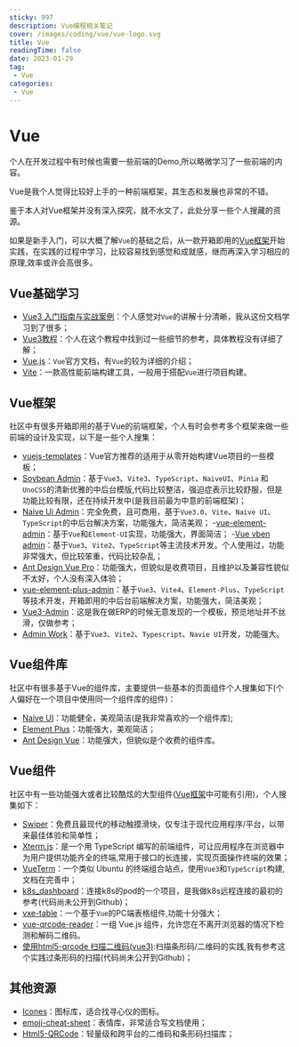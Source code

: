```yaml
---
sticky: 997
description: Vue编程相关笔记
cover: /images/coding/vue/vue-logo.svg
title: Vue
readingTime: false
date: 2023-01-29
tag:
 - Vue
categories:
 - Vue
---
```


# Vue

个人在开发过程中有时候也需要一些前端的Demo,所以略微学习了一些前端的内容。

Vue是我个人觉得比较好上手的一种前端框架，其生态和发展也非常的不错。

鉴于本人对Vue框架并没有深入探究，就不水文了，此处分享一些个人搜藏的资源。

如果是新手入门，可以大概了解`Vue`的基础之后，从一款开箱即用的[Vue框架](#vue框架)开始实践，在实践的过程中学习，比较容易找到感觉和成就感，继而再深入学习相应的原理,效率或许会高很多。

## Vue基础学习

- [Vue3 入门指南与实战案例](https://vue3.chengpeiquan.com/)：个人感觉对`Vue`的讲解十分清晰，我从这份文档学习到了很多；
- [Vue3教程](https://www.liujiangblog.com/course/Vue3/)：个人在这个教程中找到过一些细节的参考，具体教程没有详细了解；
- [Vue.js](https://cn.vuejs.org/guide/introduction.html)：`Vue`官方文档，有`Vue`的较为详细的介绍；
- [Vite](https://cn.vitejs.dev/)：一款高性能前端构建工具，一般用于搭配`Vue`进行项目构建。

## Vue框架

社区中有很多开箱即用的基于Vue的前端框架，个人有时会参考多个框架来做一些前端的设计及实现，以下是一些个人搜集：
- [vuejs-templates](https://github.com/vuejs-templates)：Vue官方推荐的适用于从零开始构建Vue项目的一些模板；
- [Soybean Admin](https://github.com/honghuangdc/soybean-admin)：基于`Vue3`、`Vite3`、`TypeScript`、`NaiveUI`、`Pinia` 和 `UnoCSS`的清新优雅的中后台模版,代码比较整洁，强迫症表示比较舒服，但是功能比较有限，还在持续开发中(是我目前最为中意的前端框架)；
- [Naive Ui Admin](https://github.com/jekip/naive-ui-admin)：完全免费，且可商用，基于`Vue3.0`、`Vite`、`Naive UI`、`TypeScript`的中后台解决方案，功能强大，简洁美观；
-[vue-element-admin](https://github.com/PanJiaChen/vue-element-admin/)：基于`Vue`和`Element-UI`实现，功能强大，界面简洁；
-[Vue vben admin](https://github.com/vbenjs/vue-vben-admin)：基于`Vue3`、`Vite2`、`TypeScript`等主流技术开发。个人使用过，功能非常强大，但比较笨重，代码比较杂乱；
- [Ant Design Vue Pro](https://github.com/vueComponent/ant-design-vue-pro)：功能强大，但貌似是收费项目，且维护以及兼容性貌似不太好，个人没有深入体验；
- [vue-element-plus-admin](https://github.com/kailong321200875/vue-element-plus-admin)：基于`Vue3`、`Vite4`、`Element-Plus`、`TypeScript`等技术开发，开箱即用的中后台前端解决方案，功能强大，简洁美观；
- [Vue3-Admin](https://github.com/newbee-ltd/vue3-admin)：这是我在做ERP的时候无意发现的一个模板，预览地址并不丝滑，仅做参考；
- [Admin Work](https://github.com/qingqingxuan/admin-work)：基于`Vue3`、`Vite2`、`Typescript`、`Navie UI`开发，功能强大。


## Vue组件库

社区中有很多基于Vue的组件库，主要提供一些基本的页面组件个人搜集如下(个人偏好在一个项目中使用同一个组件库的组件)：
- [Naive UI](https://www.naiveui.com/zh-CN/os-theme)：功能健全，美观简洁(是我非常喜欢的一个组件库);
- [Element Plus](https://element-plus.org/zh-CN/)：功能强大，美观简洁；
- [Ant Design Vue](https://antdv.com/components/overview)：功能强大，但貌似是个收费的组件库。

## Vue组件

社区中有一些功能强大或者比较酷炫的大型组件([Vue框架](#vue框架)中可能有引用)，个人搜集如下：
- [Swiper](https://github.com/nolimits4web/swiper)：免费且最现代的移动触摸滑块，仅专注于现代应用程序/平台，以带来最佳体验和简单性；
- [Xterm.js](https://github.com/xtermjs/xterm.js/)：是一个用 TypeScript 编写的前端组件，可让应用程序在浏览器中为用户提供功能齐全的终端,常用于接口的长连接，实现页面操作终端的效果；
- [VueTerm](https://github.com/samzhangjy/VueTerm)：一个类似 Ubuntu 的终端组合站点，使用`Vue3`和`TypeScript`构建,文档在完善中；
- [k8s_dashboard](https://github.com/haozheyu/k8s_dashboard)：连接k8s的pod的一个项目，是我做k8s远程连接的最初的参考(代码尚未公开到Github)；
- [vxe-table](https://github.com/x-extends/vxe-table)：一个基于`Vue`的PC端表格组件,功能十分强大；
- [vue-qrcode-reader](https://github.com/gruhn/vue-qrcode-reader)：一组 Vue.js 组件，允许您在不离开浏览器的情况下检测和解码二维码。
- [使用html5-qrcode 扫描二维码(vue3)](https://blog.csdn.net/m0_50864962/article/details/125600533):扫描条形码/二维码的实践,我有参考这个实践过条形码的扫描(代码尚未公开到Github)；

## 其他资源
- [Icones](https://icones.js.org/)：图标库，适合找寻心仪的图标。
- [emoji-cheat-sheet](https://github.com/ikatyang/emoji-cheat-sheet)：表情库，非常适合写文档使用；
- [Html5-QRCode](https://github.com/mebjas/html5-qrcode)：轻量级和跨平台的二维码和条形码扫描库；

